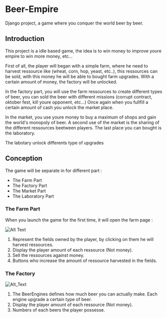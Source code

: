 # Beer-Empire
Django project, a game where you conquer the world beer by beer.

## Introduction
This project is a idle based game, the idea is to win money to improve youre empire to win more money, etc...

First of all, the player will began with a simple farm, where he need to harvest ressource like (wheat, corn, hop, yeast, etc..), this ressources can be sold, with this money he will be able to bought farm upgrades. With a certain amount of money, the factory will be unlocked.

In the factory part, you will use the farm ressources to create different types of beer, you can sold the beer with different missions (corrupt contract, oktober fest, kill youre opponent, etc...)
Once again when you fullfill a certain amount of cash you unlock the market place.

In the market, you use youre money to buy a maximum of shops and gain the world's monopoly of beer. A second use of the market is the sharing of the different ressources beetween players. The last place you can bought is the laboratory.

The labotary unlock differents type of upgrades 



## Conception
The game will be separate in for different part :
- The Farm Part
- The Factory Part
- The Market Part
- The Laboratory Part




### The Farm Part
When you launch the game for the first time, it will open the farm page :

![Alt Text](https://github.com/Smookii/Beer-Empire/blob/master/Image/ConceptionFarm.PNG)

1) Represent the fields owned by the player, by clicking on them he will harvest ressources.
2) Display the player amount of each ressource (Not money).
3) Sell the ressources against money.
4) Buttons who increase the amount of ressource harvested in the fields.



### The Factory
![Alt_Text](https://github.com/Smookii/Beer-Empire/blob/master/Image/ConceptionFactory.PNG)

1) The BeerEngines defines how much beer you can actually make. Each engine upgrade a certain type of beer.
2) Display the player amount of each ressource (Not money).
3) Numbers of each beers the player possesse.

